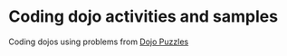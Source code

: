 # Coding dojo activities and samples
Coding dojos using problems from [Dojo Puzzles](http://dojopuzzles.com/)
